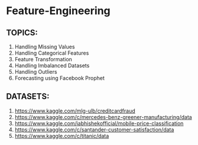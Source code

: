 # Feature-Engineering

## TOPICS:
1. Handling Missing Values
2. Handling Categorical Features
3. Feature Transformation
4. Handling Imbalanced Datasets
5. Handling Outliers
6. Forecasting using Facebook Prophet

## DATASETS:
1. https://www.kaggle.com/mlg-ulb/creditcardfraud
2. https://www.kaggle.com/c/mercedes-benz-greener-manufacturing/data
3. https://www.kaggle.com/iabhishekofficial/mobile-price-classification
4. https://www.kaggle.com/c/santander-customer-satisfaction/data
5. https://www.kaggle.com/c/titanic/data
